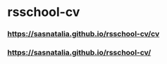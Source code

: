 # rsschool-cv

### https://sasnatalia.github.io/rsschool-cv/cv
### https://sasnatalia.github.io/rsschool-cv/
